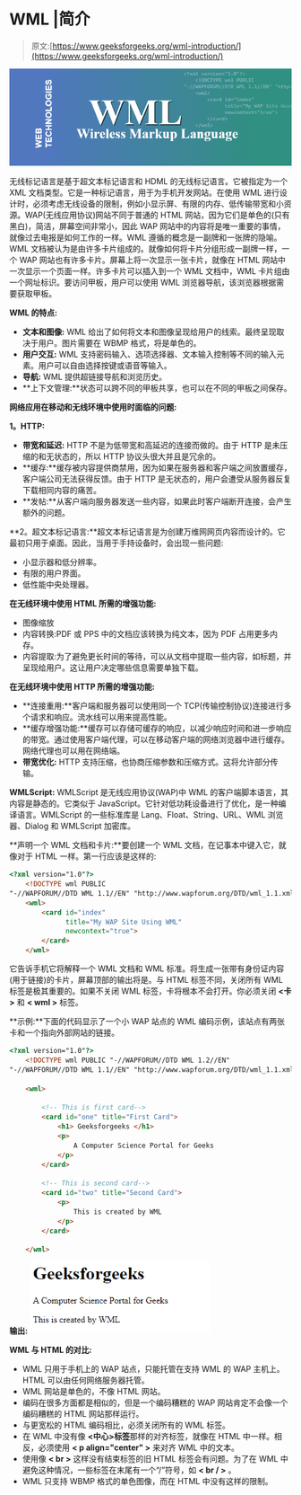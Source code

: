 # WML |简介

> 原文:[https://www.geeksforgeeks.org/wml-introduction/](https://www.geeksforgeeks.org/wml-introduction/)

![](img/55adb90203d7bcfe8a60186640cac6b0.png)

无线标记语言是基于超文本标记语言和 HDML 的无线标记语言。它被指定为一个 XML 文档类型。它是一种标记语言，用于为手机开发网站。在使用 WML 进行设计时，必须考虑无线设备的限制，例如小显示屏、有限的内存、低传输带宽和小资源。WAP(无线应用协议)网站不同于普通的 HTML 网站，因为它们是单色的(只有黑白)，简洁，屏幕空间非常小，因此 WAP 网站中的内容将是唯一重要的事情，就像过去电报是如何工作的一样。WML 遵循的概念是一副牌和一张牌的隐喻。WML 文档被认为是由许多卡片组成的。就像如何将卡片分组形成一副牌一样，一个 WAP 网站也有许多卡片。屏幕上将一次显示一张卡片，就像在 HTML 网站中一次显示一个页面一样。许多卡片可以插入到一个 WML 文档中，WML 卡片组由一个网址标识。要访问甲板，用户可以使用 WML 浏览器导航，该浏览器根据需要获取甲板。

**WML 的特点:**

*   **文本和图像:** WML 给出了如何将文本和图像呈现给用户的线索。最终呈现取决于用户。图片需要在 WBMP 格式，将是单色的。
*   **用户交互:** WML 支持密码输入、选项选择器、文本输入控制等不同的输入元素。用户可以自由选择按键或语音等输入。
*   **导航:** WML 提供超链接导航和浏览历史。
*   **上下文管理:**状态可以跨不同的甲板共享，也可以在不同的甲板之间保存。

**网络应用在移动和无线环境中使用时面临的问题:**

**1。HTTP:**

*   **带宽和延迟:** HTTP 不是为低带宽和高延迟的连接而做的。由于 HTTP 是未压缩的和无状态的，所以 HTTP 协议头很大并且是冗余的。
*   **缓存:**缓存被内容提供商禁用，因为如果在服务器和客户端之间放置缓存，客户端公司无法获得反馈。由于 HTTP 是无状态的，用户会遭受从服务器反复下载相同内容的痛苦。
*   **发帖:**从客户端向服务器发送一些内容，如果此时客户端断开连接，会产生额外的问题。

**2。超文本标记语言:**超文本标记语言是为创建万维网网页内容而设计的。它最初只用于桌面。因此，当用于手持设备时，会出现一些问题:

*   小显示器和低分辨率。
*   有限的用户界面。
*   低性能中央处理器。

**在无线环境中使用 HTML 所需的增强功能:**

*   图像缩放
*   内容转换:PDF 或 PPS 中的文档应该转换为纯文本，因为 PDF 占用更多内存。
*   内容提取:为了避免更长时间的等待，可以从文档中提取一些内容，如标题，并呈现给用户。这让用户决定哪些信息需要单独下载。

**在无线环境中使用 HTTP 所需的增强功能:**

*   **连接重用:**客户端和服务器可以使用同一个 TCP(传输控制协议)连接进行多个请求和响应。流水线可以用来提高性能。
*   **缓存增强功能:**缓存可以存储可缓存的响应，以减少响应时间和进一步响应的带宽。通过使用客户端代理，可以在移动客户端的网络浏览器中进行缓存。网络代理也可以用在网络端。
*   **带宽优化:** HTTP 支持压缩，也协商压缩参数和压缩方式。这将允许部分传输。

**WMLScript:** WMLScript 是无线应用协议(WAP)中 WML 的客户端脚本语言，其内容是静态的。它类似于 JavaScript。它针对低功耗设备进行了优化，是一种编译语言。WMLScript 的一些标准库是 Lang、Float、String、URL、WML 浏览器、Dialog 和 WMLScript 加密库。

**声明一个 WML 文档和卡片:**要创建一个 WML 文档，在记事本中键入它，就像对于 HTML 一样。第一行应该是这样的:

```html
<?xml version="1.0"?>
    <!DOCTYPE wml PUBLIC 
"-//WAPFORUM//DTD WML 1.1//EN" "http://www.wapforum.org/DTD/wml_1.1.xml">
    <wml>
        <card id="index" 
              title="My WAP Site Using WML" 
              newcontext="true">
        </card>
    </wml>
```

它告诉手机它将解释一个 WML 文档和 WML 标准。将生成一张带有身份证内容(用于链接)的卡片，屏幕顶部的输出将是。与 HTML 标签不同，关闭所有 WML 标签是极其重要的。如果不关闭 WML 标签，卡将根本不会打开。你必须关闭 **<卡>** 和 **< wml >** 标签。

**示例:**下面的代码显示了一个小 WAP 站点的 WML 编码示例，该站点有两张卡和一个指向外部网站的链接。

```html
<?xml version="1.0"?>
    <!DOCTYPE wml PUBLIC "-//WAPFORUM//DTD WML 1.2//EN"
"-//WAPFORUM//DTD WML 1.1//EN" "http://www.wapforum.org/DTD/wml_1.1.xml">

    <wml>

        <!-- This is first card-->
        <card id="one" title="First Card">
            <h1> Geeksforgeeks </h1>
            <p>
                A Computer Science Portal for Geeks
            </p>
        </card>

        <!-- This is second card-->
        <card id="two" title="Second Card">
            <p>
                This is created by WML
            </p>
        </card>

    </wml>
```

**输出:**
![](img/65bf707805142033c398a8c088549d24.png)

**WML 与 HTML 的对比:**

*   WML 只用于手机上的 WAP 站点，只能托管在支持 WML 的 WAP 主机上。HTML 可以由任何网络服务器托管。
*   WML 网站是单色的，不像 HTML 网站。
*   编码在很多方面都是相似的，但是一个编码糟糕的 WAP 网站肯定不会像一个编码糟糕的 HTML 网站那样运行。
*   与更宽松的 HTML 编码相比，必须关闭所有的 WML 标签。
*   在 WML 中没有像 **<中心>标签**那样的对齐标签，就像在 HTML 中一样。相反，必须使用 **< p align="center" >** 来对齐 WML 中的文本。
*   使用像 **< br >** 这样没有结束标签的旧 HTML 标签会有问题。为了在 WML 中避免这种情况，一些标签在末尾有一个“/”符号，如 **< br / >** 。
*   WML 只支持 WBMP 格式的单色图像，而在 HTML 中没有这样的限制。